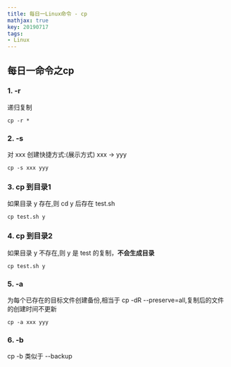 ```yaml
---
title: 每日一Linux命令 - cp
mathjax: true
key: 20190717
tags:
- Linux
---
```

## 每日一命令之cp
### 1. -r
递归复制 
```
cp -r * 
```
### 2. -s
对 xxx 创建快捷方式:(展示方式) xxx -> yyy
``` 
cp -s xxx yyy
```
### 3. cp 到目录1
如果目录 y 存在,则 cd y 后存在 test.sh
```
cp test.sh y
```
### 4. cp 到目录2 
如果目录 y 不存在,则 y 是 test 的复制，**不会生成目录**
```
cp test.sh y 
```
### 5. -a
为每个已存在的目标文件创建备份,相当于 cp -dR --preserve=all,复制后的文件的创建时间不更新
```
cp -a xxx yyy
```
### 6. -b
cp -b 类似于 --backup